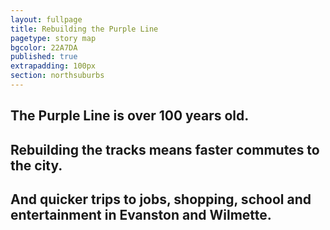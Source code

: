 ```yaml
---
layout: fullpage
title: Rebuilding the Purple Line
pagetype: story map
bgcolor: 22A7DA
published: true
extrapadding: 100px
section: northsuburbs
---
```


## The Purple Line is over 100 years old. 

## Rebuilding the tracks means faster commutes to the city. 

## And quicker trips to jobs, shopping, school and entertainment in Evanston and Wilmette.